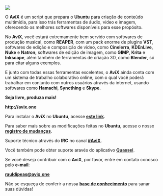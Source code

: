<img src="https://raw.githubusercontent.com/rauldipeas/AviX/master/artwork/screenshots/Espa%C3%A7o%20de%20Trabalho%201_004.png">

O <b>AviX</b> é um script que prepara o <b>Ubuntu</b> para criação de conteúdo multimídia, para isso trás ferramentas de áudio, vídeo e imagem, oferecendo os melhores softwares disponíveis para esse propósito.

No <b>AviX</b>, você estará extremamente bem servido com softwares de produção musical, como <b>REAPER</b>, com um pack enorme de plugins <b>VST</b>, softwares de edição e composição de vídeo, como <b>Cinelerra</b>, <b>KDEnLive</b>, <b>Nuke</b> e <b>Natron</b>, softwares de edição de imagem, como <b>GIMP</b>, <b>Krita</b> e <b>Inkscape</b>, além também de ferramentas de criação 3D, como <b>Blender</b>, só para citar alguns exemplos.

E junto com todas essas ferramentas excelentes, o <b>AviX</b> ainda conta com um sistema de trabalho colaborativo online, com o qual você poderá trabalhar em conjunto com outros usuários através da internet, usando softwares como <b>Hamachi</b>, <b>Syncthing</b> e <b>Skype</b>.

<b>Seja livre, produza mais!</b>

<b>http://avix.one</b>

Para instalar o <b>AviX</b> no <b>Ubuntu</b>, acesse <a href="http://avix.userecho.com/topic/957995-instalacao-do-avix-no-ubuntu-x64/" target="_blank"><b>este link</b></a>.

Para saber mais sobre as modificações feitas no <b>Ubuntu</b>, acesse o nosso <a href="http://avix.userecho.com/topic/961338-/" target="_blank"><b>registro de mudanças</b></a>.

Suporte técnico através do <b>IRC</b> no canal <a href="http://webchat.freenode.net/?channels=AviX" target="_blank"><b>#AviX</b></a>. 

Você também pode obter suporte aravés do aplicativo <a href="https://apps.ubuntu.com/cat/applications/quassel/" target="_blank"><b>Quassel</b></a>.


Se você deseja contribuir com o <b>AviX</b>, por favor, entre em contato conosco pelo <b>e-mail</b>:

<b>rauldipeas@avix.one</b>

Não se esqueça de conferir a nossa <a href="http://avix.userecho.com/list/45980-base-de-conhecimento/?category=0" target="_blank"><b>base de conhecimento</b></a> para sanar suas dúvidas!


